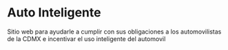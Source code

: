 Auto Inteligente
================

Sitio web para ayudarle a cumplir con sus obligaciones a los
automovilistas de la CDMX e incentivar el uso inteligente del automovil
